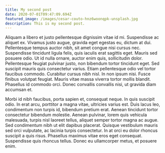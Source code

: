 ```yaml
---
title: My second post
date: 2020-07-01T09:47:09.694Z
featured_image: /images/cesar-couto-hnz6woonqpk-unsplash.jpg
description: This is my second post.
---
```

Aliquam a libero et justo pellentesque dignissim vitae id mi. Suspendisse ac aliquet ex. Vivamus justo augue, gravida eget egestas eu, dictum at dui. Pellentesque tempus auctor nibh, sit amet congue nisi cursus nec. Suspendisse tincidunt ligula felis, quis iaculis erat sagittis eget. Mauris sed posuere odio. Ut id nulla ornare, auctor enim quis, sollicitudin dolor. Pellentesque feugiat pulvinar justo, non bibendum tortor tincidunt eget. Sed suscipit mauris quis consectetur varius. Etiam pellentesque odio vel tortor faucibus commodo. Curabitur cursus nibh nisl. In non ipsum nisi. Fusce finibus volutpat feugiat. Mauris vitae massa viverra tortor mollis blandit. Phasellus id commodo orci. Donec convallis convallis nisi, ut gravida diam accumsan et.

Morbi id nibh faucibus, porta sapien et, consequat neque. In quis suscipit odio. In erat arcu, porttitor a magna vitae, ultricies varius est. Duis lacus leo, condimentum non turpis id, bibendum pretium erat. Aenean tincidunt tortor consectetur bibendum molestie. Aenean pulvinar, lorem quis vehicula malesuada, turpis nisl laoreet tellus, aliquet semper tortor magna ac augue. Sed condimentum nibh ut elit dapibus placerat. Quisque vestibulum mauris sed orci vulputate, ac lacinia turpis consectetur. In at orci eu dolor rhoncus suscipit a quis risus. Phasellus maximus vitae eros eget consequat. Suspendisse quis rhoncus tellus. Donec eu ullamcorper metus, et posuere enim.